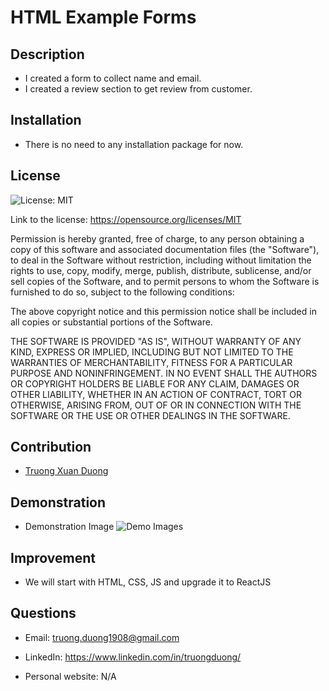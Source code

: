 # HTML Example Forms

## Description
* I created a form to collect name and email.
* I created a review section to get review from customer. 

## Installation
* There is no need to any installation package for now.

## License 
![License: MIT](https://img.shields.io/badge/License-MIT-yellow.svg)

Link to the license: https://opensource.org/licenses/MIT

Permission is hereby granted, free of charge, to any person obtaining a copy
of this software and associated documentation files (the "Software"), to deal
in the Software without restriction, including without limitation the rights
to use, copy, modify, merge, publish, distribute, sublicense, and/or sell
copies of the Software, and to permit persons to whom the Software is
furnished to do so, subject to the following conditions:

The above copyright notice and this permission notice shall be included in all
copies or substantial portions of the Software.

THE SOFTWARE IS PROVIDED "AS IS", WITHOUT WARRANTY OF ANY KIND, EXPRESS OR
IMPLIED, INCLUDING BUT NOT LIMITED TO THE WARRANTIES OF MERCHANTABILITY,
FITNESS FOR A PARTICULAR PURPOSE AND NONINFRINGEMENT. IN NO EVENT SHALL THE
AUTHORS OR COPYRIGHT HOLDERS BE LIABLE FOR ANY CLAIM, DAMAGES OR OTHER
LIABILITY, WHETHER IN AN ACTION OF CONTRACT, TORT OR OTHERWISE, ARISING FROM,
OUT OF OR IN CONNECTION WITH THE SOFTWARE OR THE USE OR OTHER DEALINGS IN THE
SOFTWARE.

## Contribution
* [Truong Xuan Duong](https://github.com/Truong-Duong)

## Demonstration
* Demonstration Image
![Demo Images](../HTML-Example-Forms/images/Demo.png)

## Improvement
* We will start with HTML, CSS, JS and upgrade it to ReactJS

## Questions
* Email: truong.duong1908@gmail.com

* LinkedIn: https://www.linkedin.com/in/truongduong/

* Personal website: N/A